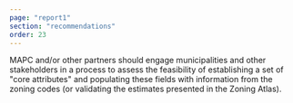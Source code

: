 ```yaml
---
page: "report1"
section: "recommendations"
order: 23
---
```

MAPC and/or other partners should engage municipalities and other stakeholders in a process to assess the feasibility of establishing a set of "core attributes" and populating these fields with information from the zoning codes (or validating the estimates presented in the Zoning Atlas).
